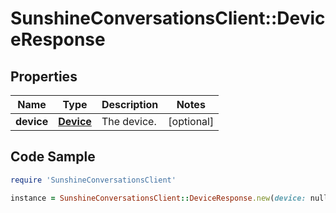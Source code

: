 # SunshineConversationsClient::DeviceResponse

## Properties

Name | Type | Description | Notes
------------ | ------------- | ------------- | -------------
**device** | [**Device**](Device.md) | The device. | [optional] 

## Code Sample

```ruby
require 'SunshineConversationsClient'

instance = SunshineConversationsClient::DeviceResponse.new(device: null)
```


